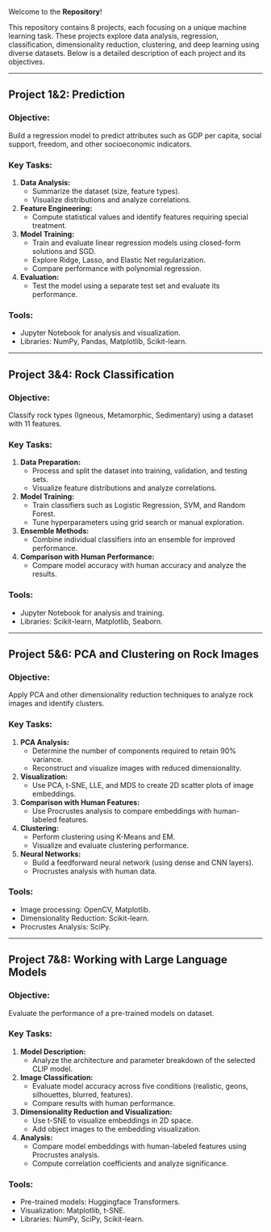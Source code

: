 Welcome to the **Repository**! 

This repository contains 8 projects, each focusing on a unique machine learning task. These projects explore data analysis, regression, classification, dimensionality reduction, clustering, and deep learning using diverse datasets. Below is a detailed description of each project and its objectives.

---

## **Project 1&2: Prediction**

### Objective:
Build a regression model to predict attributes such as GDP per capita, social support, freedom, and other socioeconomic indicators.

### Key Tasks:
1. **Data Analysis:**
   - Summarize the dataset (size, feature types).
   - Visualize distributions and analyze correlations.
2. **Feature Engineering:**
   - Compute statistical values and identify features requiring special treatment.
3. **Model Training:**
   - Train and evaluate linear regression models using closed-form solutions and SGD.
   - Explore Ridge, Lasso, and Elastic Net regularization.
   - Compare performance with polynomial regression.
4. **Evaluation:**
   - Test the model using a separate test set and evaluate its performance.

### Tools:
- Jupyter Notebook for analysis and visualization.
- Libraries: NumPy, Pandas, Matplotlib, Scikit-learn.

---

## **Project 3&4: Rock Classification**

### Objective:
Classify rock types (Igneous, Metamorphic, Sedimentary) using a dataset with 11 features.

### Key Tasks:
1. **Data Preparation:**
   - Process and split the dataset into training, validation, and testing sets.
   - Visualize feature distributions and analyze correlations.
2. **Model Training:**
   - Train classifiers such as Logistic Regression, SVM, and Random Forest.
   - Tune hyperparameters using grid search or manual exploration.
3. **Ensemble Methods:**
   - Combine individual classifiers into an ensemble for improved performance.
4. **Comparison with Human Performance:**
   - Compare model accuracy with human accuracy and analyze the results.

### Tools:
- Jupyter Notebook for analysis and training.
- Libraries: Scikit-learn, Matplotlib, Seaborn.

---

## **Project 5&6: PCA and Clustering on Rock Images**

### Objective:
Apply PCA and other dimensionality reduction techniques to analyze rock images and identify clusters.

### Key Tasks:
1. **PCA Analysis:**
   - Determine the number of components required to retain 90% variance.
   - Reconstruct and visualize images with reduced dimensionality.
2. **Visualization:**
   - Use PCA, t-SNE, LLE, and MDS to create 2D scatter plots of image embeddings.
3. **Comparison with Human Features:**
   - Use Procrustes analysis to compare embeddings with human-labeled features.
4. **Clustering:**
   - Perform clustering using K-Means and EM.
   - Visualize and evaluate clustering performance.
5. **Neural Networks:**
   - Build a feedforward neural network (using dense and CNN layers).
   - Procrustes analysis with human data.
### Tools:
- Image processing: OpenCV, Matplotlib.
- Dimensionality Reduction: Scikit-learn.
- Procrustes Analysis: SciPy.

---

## **Project 7&8: Working with Large Language Models**

### Objective:
Evaluate the performance of a pre-trained models on dataset.

### Key Tasks:
1. **Model Description:**
   - Analyze the architecture and parameter breakdown of the selected CLIP model.
2. **Image Classification:**
   - Evaluate model accuracy across five conditions (realistic, geons, silhouettes, blurred, features).
   - Compare results with human performance.
3. **Dimensionality Reduction and Visualization:**
   - Use t-SNE to visualize embeddings in 2D space.
   - Add object images to the embedding visualization.
4. **Analysis:**
   - Compare model embeddings with human-labeled features using Procrustes analysis.
   - Compute correlation coefficients and analyze significance.

### Tools:
- Pre-trained models: Huggingface Transformers.
- Visualization: Matplotlib, t-SNE.
- Libraries: NumPy, SciPy, Scikit-learn.
